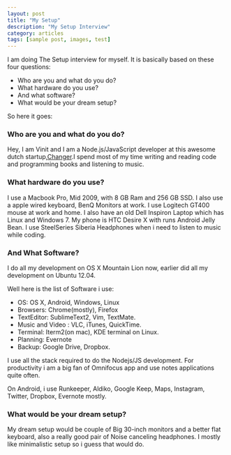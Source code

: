 ```yaml
---
layout: post
title: "My Setup"
description: "My Setup Interview"
category: articles
tags: [sample post, images, test]
---
```

I am doing The Setup interview for myself. It is basically based on these four questions:

- Who are you and what do you do?
- What hardware do you use?
- And what software?
- What would be your dream setup?

So here it goes:

### Who are you and what do you do?

Hey, I am Vinit and I am a Node.js/JavaScript developer at this awesome dutch startup,[Changer](http://changer.nl).I spend most of my time writing and reading code and programming books and listening to music.

### What hardware do you use?

I use a Macbook Pro, Mid 2009, with 8 GB Ram and 256 GB SSD. I also use a apple wired keyboard, BenQ Monitors at work. I use Logitech GT400 mouse at work and home. 
I also have an old Dell Inspiron Laptop which has Linux and Windows 7.
My phone is HTC Desire X with runs Android Jelly Bean.
I use SteelSeries Siberia Headphones when i need to listen to music while coding.

### And What Software?

I do all my development on OS X Mountain Lion now, earlier did all my development on Ubuntu 12.04. 

Well here is the list of Software i use:

- OS: OS X, Android, Windows, Linux
- Browsers: Chrome(mostly), Firefox
- TextEditor: SublimeText2, Vim, TextMate.
- Music and Video : VLC, iTunes, QuickTime.
- Terminal: Iterm2(on mac), KDE terminal on Linux.
- Planning: Evernote
- Backup: Google Drive, Dropbox.

I use all the stack required to do the Nodejs/JS development.
For productivity i am a big fan of Omnifocus app and use notes applications quite often.

On Android, i use Runkeeper, Aldiko, Google Keep, Maps, Instagram, Twitter, Dropbox, Evernote mostly.

### What would be your dream setup?

My dream setup would be couple of Big 30-inch monitors and a better flat keyboard, also a really good pair of Noise canceling headphones.
I mostly like minimalistic setup so i guess that would do.



